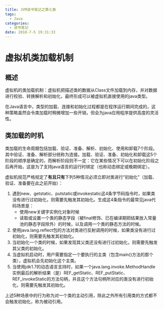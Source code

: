 ```yaml
---
title: JVM读书笔记之第七章
tags:
  - Java
categories:
  - 读书笔记
date: 2018-7-5 19:31:33
---
```

# 虚拟机类加载机制

## 概述

虚拟机的类加载机制：虚拟机把描述类的数据从Class文件加载到内存，并对数据进行校验、转换解析和初始化，最终形成可以被虚拟机直接使用的java类型。

在Java语言中，类型的加载、连接和初始化过程都是在程序运行期间完成的，这种策略虽然会令类加载时稍微增加一些开销，但会为java应用程序提供高度的灵活性。

## 类加载的时机

类加载的生命周期包括加载、验证、准备、解析、初始化、使用和卸载7个阶段。其中验证、准备、解析部分统称为连接。加载、验证、准备、初始化和卸载这5个阶段的顺序是确定的，而解析阶段则不一定：它在某些情况下可以在初始化阶段之后再开始，这是为了支持java语言的运行时绑定（也称动态绑定或晚期绑定）。

虚拟机规范严格规定了**有且只有**下列5种情况必须立即对类进行“初始化”（加载、验证、准备要在此之前开始）：

1. 遇到new、getstatic、putstatic或invokestatic这4条字节码指令时，如果类没有进行过初始化，则需要先触发其初始化。生成这4条指令的最常见java代码场景是：
   - 使用new关键字实例化对象时候
   - 读取或设置一个类的静态字段（被final修饰、已在编译期把结果放入常量池的静态字段除外）的时候，以及调用一个类的静态方法的时候。
2. 使用java.lang.reflect包的方法对类进行反射调用的时候，如果类没有进行过初始化，则需要先触发其初始化。
3. 当初始化一个类的时候，如果发现其父类还没有进行过初始化，则需要先触发其父类的初始化。
4. 当虚拟机启动时，用户需要指定一个要执行的主类（包含main()方法的那个类），虚拟机会先初始化这个主类。
5. 当使用jdk1.7的动态语言支持时，如果一个java.lang.invoke.MethodHandle实例最后的解析结果（是）REF_getStatic、REF_putStatic、REF_invokeStatic的方法句柄，并且这个方法句柄所对应的类没有进行初始化，则需要先触发其初始化。

上述5种场景中的行为称为对一个类的主动引用，除此之外所有引用类的方式都不会触发初始化，称为被动引用。